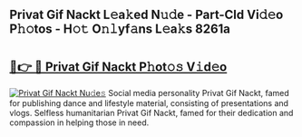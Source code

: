 ## Privat Gif Nackt L𝚎a𝚔ed N𝚞𝚍e - Part-Cld Vi𝚍𝚎o P𝚑𝚘tos - H𝚘𝚝 O𝚗𝚕yf𝚊ns L𝚎a𝚔s 8261a

# <h2><a href="http://kf646rw.oniu.top/?m=Privat+Gif+Nackt">🔗👉 🔴 Privat Gif Nackt P𝚑ot𝚘𝚜 V𝚒d𝚎o</a></h2>

[![Privat Gif Nackt Nu𝚍e𝚜](https://i.imgur.com/0qMVB7G.gif)](http://kf646rw.oniu.top/?m=Privat+Gif+Nackt)
Social media personality Privat Gif Nackt, famed for publishing dance and lifestyle material, consisting of presentations and vlogs. Selfless humanitarian Privat Gif Nackt, famed for their dedication and compassion in helping those in need.  
